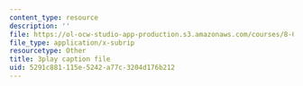 ```yaml
---
content_type: resource
description: ''
file: https://ol-ocw-studio-app-production.s3.amazonaws.com/courses/8-01sc-classical-mechanics-fall-2016/5291c881115e5242a77c3204d176b212_bEpq3yjismU.vtt
file_type: application/x-subrip
resourcetype: Other
title: 3play caption file
uid: 5291c881-115e-5242-a77c-3204d176b212
---
```


